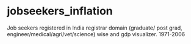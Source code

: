 # jobseekers_inflation
Job seekers registered in India registrar domain (graduate/ post grad, engineer/medical/agri/vet/science) wise and gdp visualizer. 1971-2006 

